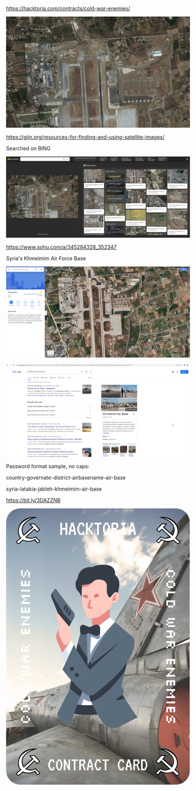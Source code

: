 https://hacktoria.com/contracts/cold-war-enemies/

![](images/cold-war-enemies-target.jpg)


https://gijn.org/resources-for-finding-and-using-satellite-images/


Searched on BING

![](images/bing_maps.png)

https://www.sohu.com/a/345284328_352347

 Syria's Khmeimim Air Force Base


![](images/google_maps.png)

![](images/google01.png)

Password format sample, no caps:

country-governate-district-airbasename-air-base

syria-latakia-jableh-khmeimim-air-base

https://bit.ly/3DAZZNB






![](images/contract_image.png)